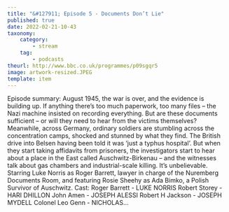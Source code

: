 ```yaml
---
title: "&#127911; Episode 5 - Documents Don’t Lie"
published: true
date: 2022-02-21-10-43
taxonomy:
    category:
        - stream
    tag:
        - podcasts
theurl: http://www.bbc.co.uk/programmes/p09sgqr5
image: artwork-resized.JPEG
template: item
---
```


Episode summary: August 1945, the war is over, and the evidence is building up. If anything there&rsquo;s too much paperwork, too many files &ndash; the Nazi machine insisted on recording everything. But are these documents sufficient &ndash; or will they need to hear from the victims themselves? Meanwhile, across Germany, ordinary soldiers are stumbling across the concentration camps, shocked and stunned by what they find. The British drive into Belsen having been told it was &lsquo;just a typhus hospital&rsquo;. But when they start taking affidavits from prisoners, the investigators start to hear about a place in the East called Auschwitz-Birkenau &ndash; and the witnesses talk about gas chambers and industrial-scale killing. It&rsquo;s unbelievable. Starring Luke Norris as Roger Barrett, lawyer in charge of the Nuremberg Documents Room, and featuring Rosie Sheehy as Ada Bimko, a Polish Survivor of Auschwitz. Cast: Roger Barrett - LUKE NORRIS Robert Storey - HARI DHILLON John Amen - JOSEPH ALESSI Robert H Jackson - JOSEPH MYDELL Colonel Leo Genn - NICHOLAS&hellip;
